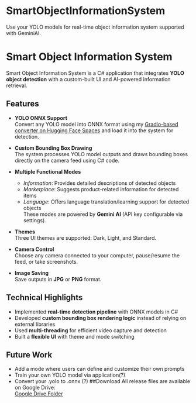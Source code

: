 # SmartObjectInformationSystem
Use your YOLO models for real-time object information system supported with GeminiAI. 

# Smart Object Information System

Smart Object Information System is a C# application that integrates **YOLO object detection** with a custom-built UI and AI-powered information retrieval.

## Features

- **YOLO ONNX Support**  
  Convert any YOLO model into ONNX format using my [Gradio-based converter on Hugging Face Spaces](https://huggingface.co/spaces/EnverCanBickin/yolotoonnx) and load it into the system for detection.

- **Custom Bounding Box Drawing**  
  The system processes YOLO model outputs and draws bounding boxes directly on the camera feed using C# code.

- **Multiple Functional Modes**
  - *Information*: Provides detailed descriptions of detected objects  
  - *Marketplace*: Suggests product-related information for detected items  
  - *Language*: Offers language translation/learning support for detected objects  
  These modes are powered by **Gemini AI** (API key configurable via settings).

- **Themes**  
  Three UI themes are supported: Dark, Light, and Standard.

- **Camera Control**  
  Choose any camera connected to your computer, pause/resume the feed, or take screenshots.

- **Image Saving**  
  Save outputs in **JPG** or **PNG** format.

## Technical Highlights

- Implemented **real-time detection pipeline** with ONNX models in C#  
- Developed **custom bounding box rendering logic** instead of relying on external libraries  
- Used **multi-threading** for efficient video capture and detection  
- Built a **flexible UI** with theme and mode switching  

## Future Work

- Add a mode where users can define and customize their own prompts  
- Train your own YOLO model via application(?) 
- Convert your .yolo to .onnx (?)
##Download
All release files are available on Google Drive:  
[Google Drive Folder](https://drive.google.com/file/d/1ESnAASYqYYBIWd5Nj9AJVoWmv8pk5Pz9/view?usp=sharing)
